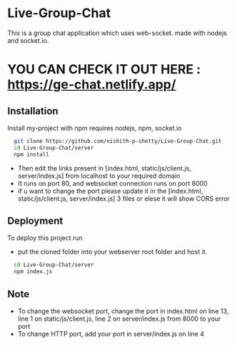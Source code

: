 # Live-Group-Chat
This is a group chat application which uses web-socket. made with nodejs and socket.io.
# YOU CAN CHECK IT OUT HERE : https://ge-chat.netlify.app/
## Installation

Install my-project with npm
requires nodejs, npm, socket.io

```bash
  git clone https://github.com/nishith-p-shetty/Live-Group-Chat.git
  cd Live-Group-Chat/server
  npm install
```
* Then edit the links present in [index.html, static/js/client.js, server/index.js] from localhost to your required domain
* It runs on port 80, and websocket connection runs on port 8000
* if u want to change the port please update it in the [index.html, static/js/client.js, server/index.js] 3 files or elese it will show CORS error

## Deployment

To deploy this project run
* put the cloned folder into your webserver root folder and host it.

```bash
  cd Live-Group-Chat/server
  npm index.js
```
## Note
* To change the websocket port, change the port in index.html on line 13, line 1 on static/js/client.js, line 2 on server/index.js from 8000 to your port
* To change HTTP port, add your port in server/index.js on line 4
  
